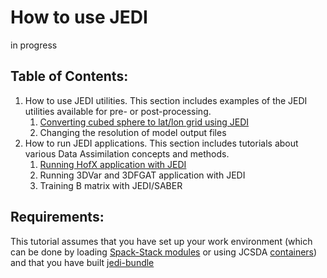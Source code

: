# How to use JEDI

<div class="alert alert-block alert-warning"> in progress </div>


## Table of Contents:
1. How to use JEDI utilities. This section includes examples of the JEDI utilities available for pre- or post-processing.
   1. [Converting cubed sphere to lat/lon grid using JEDI](https://mer-a-o.github.io/howtojedi/jedi_utils/run_convert_to_latlon/convert_to_latlon.html)
   2. Changing the resolution of model output files
2. How to run JEDI applications. This section includes tutorials about various Data Assimilation concepts and methods.
   1. [Running HofX application with JEDI](https://mer-a-o.github.io/howtojedi/jedi_applications/run_hofx/run_hofx.html)
   2. Running 3DVar and 3DFGAT application with JEDI
   3. Training B matrix with JEDI/SABER

## Requirements:
This tutorial assumes that you have set up your work environment (which can be done by loading [Spack-Stack modules](https://spack-stack.readthedocs.io/en/1.5.1/PreConfiguredSites.html) or using JCSDA [containers](https://jointcenterforsatellitedataassimilation-jedi-docs.readthedocs-hosted.com/en/latest/using/jedi_environment/containers/container_overview.html)) and that you have built [jedi-bundle](https://jointcenterforsatellitedataassimilation-jedi-docs.readthedocs-hosted.com/en/latest/using/building_and_running/building_jedi.html)


